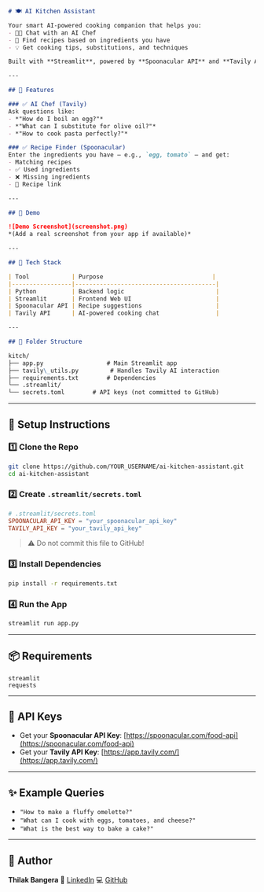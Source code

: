```markdown
# 🍽 AI Kitchen Assistant

Your smart AI-powered cooking companion that helps you:
- 👨‍🍳 Chat with an AI Chef
- 🍲 Find recipes based on ingredients you have
- 💡 Get cooking tips, substitutions, and techniques

Built with **Streamlit**, powered by **Spoonacular API** and **Tavily AI Chat API**.

---

## 🌟 Features

### ✅ AI Chef (Tavily)
Ask questions like:
- *"How do I boil an egg?"*
- *"What can I substitute for olive oil?"*
- *"How to cook pasta perfectly?"*

### ✅ Recipe Finder (Spoonacular)
Enter the ingredients you have — e.g., `egg, tomato` — and get:
- Matching recipes
- ✅ Used ingredients
- ❌ Missing ingredients
- 🔗 Recipe link

---

## 📸 Demo

![Demo Screenshot](screenshot.png)  
*(Add a real screenshot from your app if available)*

---

## 🚀 Tech Stack

| Tool            | Purpose                               |
|-----------------|----------------------------------------|
| Python          | Backend logic                          |
| Streamlit       | Frontend Web UI                        |
| Spoonacular API | Recipe suggestions                     |
| Tavily API      | AI-powered cooking chat                |

---

## 📁 Folder Structure

kitch/
├── app.py                  # Main Streamlit app
├── tavily\_utils.py         # Handles Tavily AI interaction
├── requirements.txt        # Dependencies
└── .streamlit/
└── secrets.toml        # API keys (not committed to GitHub)

````

---

## 🔑 Setup Instructions

### 1️⃣ Clone the Repo

```bash
git clone https://github.com/YOUR_USERNAME/ai-kitchen-assistant.git
cd ai-kitchen-assistant
````

### 2️⃣ Create `.streamlit/secrets.toml`

```toml
# .streamlit/secrets.toml
SPOONACULAR_API_KEY = "your_spoonacular_api_key"
TAVILY_API_KEY = "your_tavily_api_key"
```

> ⚠️ Do not commit this file to GitHub!

### 3️⃣ Install Dependencies

```bash
pip install -r requirements.txt
```

### 4️⃣ Run the App

```bash
streamlit run app.py
```

---

## 📦 Requirements

```text
streamlit
requests
```

---

## 🔐 API Keys

* Get your **Spoonacular API Key**: [https://spoonacular.com/food-api](https://spoonacular.com/food-api)
* Get your **Tavily API Key**: [https://app.tavily.com/](https://app.tavily.com/)

---

## ✨ Example Queries

* `"How to make a fluffy omelette?"`
* `"What can I cook with eggs, tomatoes, and cheese?"`
* `"What is the best way to bake a cake?"`

---

## 🙌 Author

**Thilak Bangera**
🔗 [LinkedIn](https://www.linkedin.com/in/thilak-bangera-b37629318)
💻 [GitHub](https://github.com/Thilakbangera)
